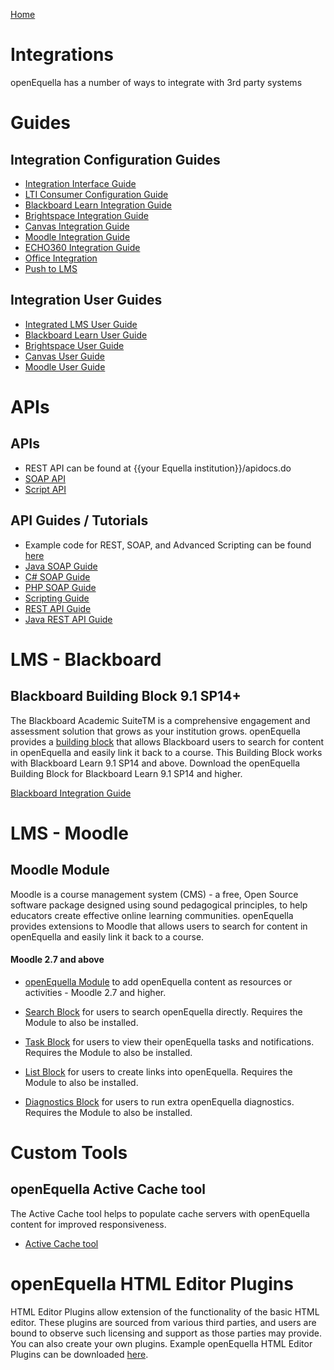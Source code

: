 [Home](https://equella.github.io/)

# Integrations

openEquella has a number of ways to integrate with 3rd party systems

# Guides

## Integration Configuration Guides

- [Integration Interface Guide](../guides/IntegrationInterfaceGuide.md)
- [LTI Consumer Configuration Guide](../guides/LTIConsumerConfigurationGuide.md)
- [Blackboard Learn Integration Guide](../guides/BlackboardLearnIntegrationGuide.md)
- [Brightspace Integration Guide](../guides/BrightspaceIntegrationGuide.md)
- [Canvas Integration Guide](../guides/CanvasIntegrationGuide.md)
- [Moodle Integration Guide](../guides/MoodleIntegrationGuide.md)
- [ECHO360 Integration Guide](../guides/ECHOIntegrationGuide.md)
- [Office Integration](../guides/OfficeIntegrationGuide.md)
- [Push to LMS](../guides/PushToLMS.md)

## Integration User Guides

- [Integrated LMS User Guide](../guides/IntegratedLMSUserGuide.md)
- [Blackboard Learn User Guide](../guides/BlackboardLearnUserGuide.md)
- [Brightspace User Guide](../guides/BrightspaceUserGuide.md)
- [Canvas User Guide](../guides/CanvasUserGuide.md)
- [Moodle User Guide](../guides/MoodleUserGuide.md)

# APIs

## APIs

- REST API can be found at {{your Equella institution}}/apidocs.do
- [SOAP API](../api-docs/Script/api%20reference.html)
- [Script API](../api-docs/Script/api%20reference.html)

## API Guides / Tutorials

- Example code for REST, SOAP, and Advanced Scripting can be found [here](https://github.com/equella/equella.github.io/tree/master/example-scripts)
- [Java SOAP Guide](../guides/JavaSOAPTutorial.md)
- [C# SOAP Guide](../guides/CPlusSOAPTutorial.md)
- [PHP SOAP Guide](../guides/PHPSOAPTutorial.md)
- [Scripting Guide](../guides/AdvancedScriptingGuide.md)
- [REST API Guide](../guides/RestAPIGuide.md)
- [Java REST API Guide](../guides/JavaRESTTutorial.md)

# LMS - Blackboard

## Blackboard Building Block 9.1 SP14+

The Blackboard Academic SuiteTM is a comprehensive engagement and assessment solution that grows as your institution grows. openEquella provides a [building block](https://github.com/equella/equella-blackboard-integration) that allows Blackboard users to search for content in openEquella and easily link it back to a course. This Building Block works with Blackboard Learn 9.1 SP14 and above.
Download the openEquella Building Block for Blackboard Learn 9.1 SP14 and higher.

[Blackboard Integration Guide](../guides/BlackboardLearnIntegrationGuide.md)

# LMS - Moodle

## Moodle Module

Moodle is a course management system (CMS) - a free, Open Source software package designed using sound pedagogical principles, to help educators create effective online learning communities. openEquella provides extensions to Moodle that allows users to search for content in openEquella and easily link it back to a course.

#### Moodle 2.7 and above

- [openEquella Module](https://github.com/equella/moodle-mod_equella) to add openEquella content as resources or activities - Moodle 2.7 and higher.

- [Search Block](https://github.com/equella/moodle-block_equella_search) for users to search openEquella directly. Requires the Module to also be installed.

- [Task Block](https://github.com/equella/moodle-block_equella_tasks) for users to view their openEquella tasks and notifications. Requires the Module to also be installed.

- [List Block](https://github.com/equella/moodle-block_equella_links) for users to create links into openEquella. Requires the Module to also be installed.

- [Diagnostics Block](https://github.com/equella/moodle-mod_equella-tools) for users to run extra openEquella diagnostics. Requires the Module to also be installed.

# Custom Tools

## openEquella Active Cache tool

The Active Cache tool helps to populate cache servers with openEquella content for improved responsiveness.

- [Active Cache tool](https://github.com/equella/Equella/tree/master/Source/Tools/Cacher)

# openEquella HTML Editor Plugins

HTML Editor Plugins allow extension of the functionality of the basic HTML editor. These plugins are sourced from various third parties, and users are bound to observe such licensing and support as those parties may provide. You can also create your own plugins. Example openEquella HTML Editor Plugins can be downloaded [here](https://github.com/equella/equella.github.io/tree/master/example-scripts/HTML-editor-plugin).
